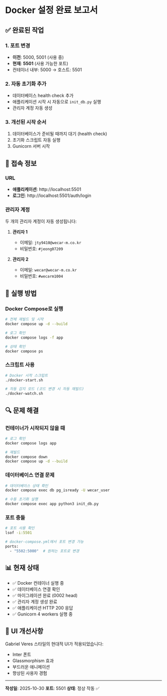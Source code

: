 # Docker 설정 완료 보고서

## ✅ 완료된 작업

### 1. 포트 변경
- **이전**: 5000, 5001 (사용 중)
- **현재**: **5501** (사용 가능한 포트)
- 컨테이너 내부: 5000 → 호스트: 5501

### 2. 자동 초기화 추가
- 데이터베이스 health check 추가
- 애플리케이션 시작 시 자동으로 `init_db.py` 실행
- 관리자 계정 자동 생성

### 3. 개선된 시작 순서
1. 데이터베이스가 준비될 때까지 대기 (health check)
2. 초기화 스크립트 자동 실행
3. Gunicorn 서버 시작

## 📝 접속 정보

### URL
- **애플리케이션**: http://localhost:5501
- **로그인**: http://localhost:5501/auth/login

### 관리자 계정
두 개의 관리자 계정이 자동 생성됩니다:

1. **관리자 1**
   - 이메일: `jty9410@wecar-m.co.kr`
   - 비밀번호: `#jeong07209`

2. **관리자 2**
   - 이메일: `wecar@wecar-m.co.kr`
   - 비밀번호: `#wecarm1004`

## 🚀 실행 방법

### Docker Compose로 실행

```bash
# 전체 재빌드 및 시작
docker compose up -d --build

# 로그 확인
docker compose logs -f app

# 상태 확인
docker compose ps
```

### 스크립트 사용

```bash
# Docker 시작 스크립트
./docker-start.sh

# 자동 감지 모드 (코드 변경 시 자동 재빌드)
./docker-watch.sh
```

## 🔍 문제 해결

### 컨테이너가 시작되지 않을 때
```bash
# 로그 확인
docker compose logs app

# 재빌드
docker compose down
docker compose up -d --build
```

### 데이터베이스 연결 문제
```bash
# 데이터베이스 상태 확인
docker compose exec db pg_isready -U wecar_user

# 수동 초기화 실행
docker compose exec app python3 init_db.py
```

### 포트 충돌
```bash
# 포트 사용 확인
lsof -i:5501

# docker-compose.yml에서 포트 변경 가능
ports:
  - "5502:5000"  # 원하는 포트로 변경
```

## 📊 현재 상태

- ✅ Docker 컨테이너 실행 중
- ✅ 데이터베이스 연결 확인
- ✅ 마이그레이션 완료 (0002 head)
- ✅ 관리자 계정 생성 완료
- ✅ 애플리케이션 HTTP 200 응답
- ✅ Gunicorn 4 workers 실행 중

## 🎨 UI 개선사항

Gabriel Veres 스타일의 현대적 UI가 적용되었습니다:
- Inter 폰트
- Glassmorphism 효과
- 부드러운 애니메이션
- 향상된 사용자 경험

---

**작성일**: 2025-10-30
**포트**: 5501
**상태**: 정상 작동 ✅

